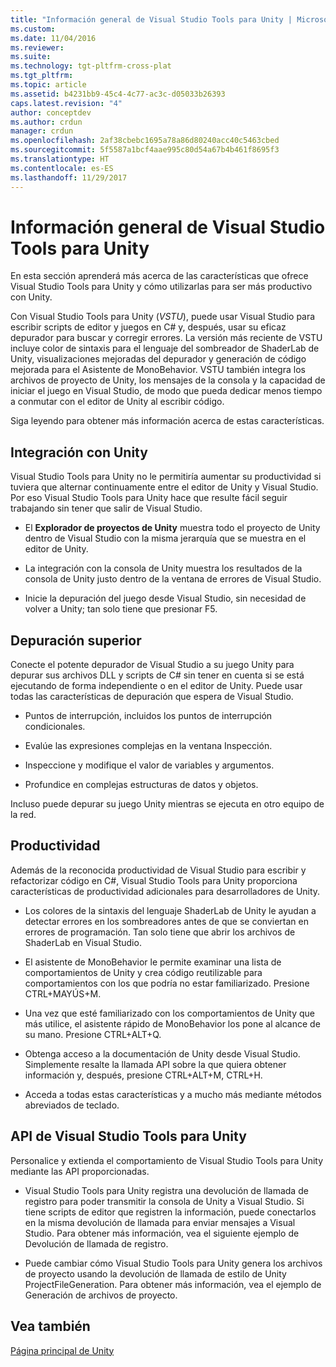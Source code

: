 ```yaml
---
title: "Información general de Visual Studio Tools para Unity | Microsoft Docs"
ms.custom: 
ms.date: 11/04/2016
ms.reviewer: 
ms.suite: 
ms.technology: tgt-pltfrm-cross-plat
ms.tgt_pltfrm: 
ms.topic: article
ms.assetid: b4231bb9-45c4-4c77-ac3c-d05033b26393
caps.latest.revision: "4"
author: conceptdev
ms.author: crdun
manager: crdun
ms.openlocfilehash: 2af38cbebc1695a78a86d80240acc40c5463cbed
ms.sourcegitcommit: 5f5587a1bcf4aae995c80d54a67b4b461f8695f3
ms.translationtype: HT
ms.contentlocale: es-ES
ms.lasthandoff: 11/29/2017
---
```

# <a name="overview-of-visual-studio-tools-for-unity"></a>Información general de Visual Studio Tools para Unity
En esta sección aprenderá más acerca de las características que ofrece Visual Studio Tools para Unity y cómo utilizarlas para ser más productivo con Unity.  

 Con Visual Studio Tools para Unity (*VSTU*), puede usar Visual Studio para escribir scripts de editor y juegos en C# y, después, usar su eficaz depurador para buscar y corregir errores. La versión más reciente de VSTU incluye color de sintaxis para el lenguaje del sombreador de ShaderLab de Unity, visualizaciones mejoradas del depurador y generación de código mejorada para el Asistente de MonoBehavior. VSTU también integra los archivos de proyecto de Unity, los mensajes de la consola y la capacidad de iniciar el juego en Visual Studio, de modo que pueda dedicar menos tiempo a conmutar con el editor de Unity al escribir código.  

 Siga leyendo para obtener más información acerca de estas características.  

## <a name="integration-with-unity"></a>Integración con Unity  
 Visual Studio Tools para Unity no le permitiría aumentar su productividad si tuviera que alternar continuamente entre el editor de Unity y Visual Studio. Por eso Visual Studio Tools para Unity hace que resulte fácil seguir trabajando sin tener que salir de Visual Studio.  

-   El **Explorador de proyectos de Unity** muestra todo el proyecto de Unity dentro de Visual Studio con la misma jerarquía que se muestra en el editor de Unity.  

-   La integración con la consola de Unity muestra los resultados de la consola de Unity justo dentro de la ventana de errores de Visual Studio.  

-   Inicie la depuración del juego desde Visual Studio, sin necesidad de volver a Unity; tan solo tiene que presionar F5.  

## <a name="superior-debugging"></a>Depuración superior  
 Conecte el potente depurador de Visual Studio a su juego Unity para depurar sus archivos DLL y scripts de C# sin tener en cuenta si se está ejecutando de forma independiente o en el editor de Unity. Puede usar todas las características de depuración que espera de Visual Studio.  

-   Puntos de interrupción, incluidos los puntos de interrupción condicionales.  

-   Evalúe las expresiones complejas en la ventana Inspección.  

-   Inspeccione y modifique el valor de variables y argumentos.  

-   Profundice en complejas estructuras de datos y objetos.  

 Incluso puede depurar su juego Unity mientras se ejecuta en otro equipo de la red.  

## <a name="productivity"></a>Productividad  
 Además de la reconocida productividad de Visual Studio para escribir y refactorizar código en C#, Visual Studio Tools para Unity proporciona características de productividad adicionales para desarrolladores de Unity.  

-   Los colores de la sintaxis del lenguaje ShaderLab de Unity le ayudan a detectar errores en los sombreadores antes de que se conviertan en errores de programación. Tan solo tiene que abrir los archivos de ShaderLab en Visual Studio.  

-   El asistente de MonoBehavior le permite examinar una lista de comportamientos de Unity y crea código reutilizable para comportamientos con los que podría no estar familiarizado. Presione CTRL+MAYÚS+M.  

-   Una vez que esté familiarizado con los comportamientos de Unity que más utilice, el asistente rápido de MonoBehavior los pone al alcance de su mano. Presione CTRL+ALT+Q.  

-   Obtenga acceso a la documentación de Unity desde Visual Studio. Simplemente resalte la llamada API sobre la que quiera obtener información y, después, presione CTRL+ALT+M, CTRL+H.  

-   Acceda a todas estas características y a mucho más mediante métodos abreviados de teclado.  

## <a name="visual-studio-tools-for-unity-api"></a>API de Visual Studio Tools para Unity  
 Personalice y extienda el comportamiento de Visual Studio Tools para Unity mediante las API proporcionadas.  

-   Visual Studio Tools para Unity registra una devolución de llamada de registro para poder transmitir la consola de Unity a Visual Studio. Si tiene scripts de editor que registren la información, puede conectarlos en la misma devolución de llamada para enviar mensajes a Visual Studio. Para obtener más información, vea el siguiente ejemplo de Devolución de llamada de registro.  

-   Puede cambiar cómo Visual Studio Tools para Unity genera los archivos de proyecto usando la devolución de llamada de estilo de Unity ProjectFileGeneration. Para obtener más información, vea el ejemplo de Generación de archivos de proyecto.  

## <a name="see-also"></a>Vea también  
 [Página principal de Unity](http://unity3d.com)
